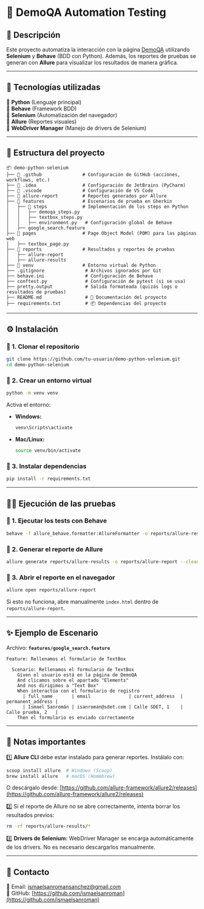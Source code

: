 # 🧪 DemoQA Automation Testing

## 📌 Descripción
Este proyecto automatiza la interacción con la página [DemoQA](https://demoqa.com/) utilizando **Selenium** y **Behave** (BDD con Python). Además, los reportes de pruebas se generan con **Allure** para visualizar los resultados de manera gráfica.

---

## 🚀 Tecnologías utilizadas

🔹 **Python** (Lenguaje principal)  
🔹 **Behave** (Framework BDD)  
🔹 **Selenium** (Automatización del navegador)  
🔹 **Allure** (Reportes visuales)  
🔹 **WebDriver Manager** (Manejo de drivers de Selenium)  

---

## 📂 Estructura del proyecto
```
📦 demo-python-selenium
├── 📂 .github               # Configuración de GitHub (acciones, workflows, etc.)
├── 📂 .idea                 # Configuración de JetBrains (PyCharm)
├── 📂 .vscode               # Configuración de VS Code
├── 📂 allure-report         # Reportes generados por Allure
├── 📂 features              # Escenarios de prueba en Gherkin
│   ├── 📂 steps             # Implementación de los steps en Python
│   │   ├── demoqa_steps.py
│   │   ├── textbox_steps.py
│   │   ├── environment.py   # Configuración global de Behave
│   ├── google_search.feature
├── 📂 pages                 # Page Object Model (POM) para las páginas web
│   ├── textbox_page.py
├── 📂 reports               # Resultados y reportes de pruebas
│   ├── allure-report
│   ├── allure-results
├── 📂 venv                  # Entorno virtual de Python
├── .gitignore               # Archivos ignorados por Git
├── behave.ini               # Configuración de Behave
├── conftest.py              # Configuración de pytest (si se usa)
├── pretty.output            # Salida formateada (quizás logs o resultados de pruebas)
├── README.md                # 📖 Documentación del proyecto
├── requirements.txt         # 📦 Dependencias del proyecto
```

---

## ⚙️ Instalación
### 🔹 1. Clonar el repositorio
```sh
git clone https://github.com/tu-usuario/demo-python-selenium.git
cd demo-python-selenium
```

### 🔹 2. Crear un entorno virtual
```sh
python -m venv venv
```
Activa el entorno:
- **Windows:**  
  ```sh
  venv\Scripts\activate
  ```
- **Mac/Linux:**  
  ```sh
  source venv/bin/activate
  ```

### 🔹 3. Instalar dependencias
```sh
pip install -r requirements.txt
```

---

## 🏃‍♂️ Ejecución de las pruebas
### 🔹 1. Ejecutar los tests con Behave
```sh
behave -f allure_behave.formatter:AllureFormatter -o reports/allure-results
```

### 🔹 2. Generar el reporte de Allure
```sh
allure generate reports/allure-results -o reports/allure-report --clean
```

### 🔹 3. Abrir el reporte en el navegador
```sh
allure open reports/allure-report
```
Si esto no funciona, abre manualmente `index.html` dentro de `reports/allure-report`.

---

## ✨ Ejemplo de Escenario
Archivo: **`features/google_search.feature`**
```gherkin
Feature: Rellenamos el formulario de TextBox

  Scenario: Rellenamos el formulario de TextBox
    Given el usuario está en la página de DemoQA
    And clicamos sobre el apartado "Elements"
    And nos dirigimos a "Text Box"
    When interactúa con el formulario de registro
      | full_name       | email              | current_address  | permanent_address |
      | Ismael Sanromán | isanroman@sdet.com | Calle SDET, 1    | Calle prueba, 2   |
    Then el formulario es enviado correctamente
```

---

## 📌 Notas importantes
1️⃣ **Allure CLI** debe estar instalado para generar reportes. Instálalo con:
   ```sh
   scoop install allure  # Windows (Scoop)
   brew install allure   # macOS (Homebrew)
   ```
   O descárgalo desde: [https://github.com/allure-framework/allure2/releases](https://github.com/allure-framework/allure2/releases)

2️⃣ Si el reporte de Allure no se abre correctamente, intenta borrar los resultados previos:
   ```sh
   rm -rf reports/allure-results/*
   ```

3️⃣ **Drivers de Selenium:** WebDriver Manager se encarga automáticamente de los drivers. No es necesario descargarlos manualmente.

---

## 📌 Contacto
📧 Email: [ismaelsanromansanchez@gmail.com](mailto:ismaelsanromansanchez@gmail.com)  
🐙 GitHub: [https://github.com/ismaelsanroman](https://github.com/ismaelsanroman)